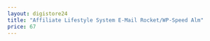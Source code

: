 ```yaml
---
layout: digistore24
title: "Affiliate Lifestyle System E-Mail Rocket/WP-Speed Alm"
price: 67
---
```


